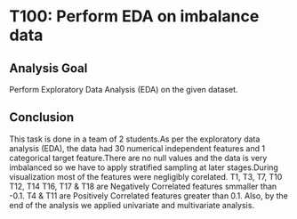 # T100: Perform EDA on imbalance data

## Analysis Goal
Perform Exploratory Data Analysis (EDA) on the given dataset.

## Conclusion
This task is done in a team of 2 students.As per the exploratory data analysis (EDA), the data had 30 numerical independent features and 1 categorical target feature.There are no null values and the data is very imbalanced so we have to apply stratified sampling at later stages.During visualization most of the features were negligibly corelated. T1, T3, T7, T10 T12, T14 T16, T17 & T18 are Negatively Correlated features smmaller than -0.1. T4 & T11 are Positively Correlated features greater than 0.1. Also, by the end of the analysis we applied univariate and multivariate analysis.
